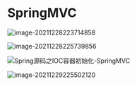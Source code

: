 # SpringMVC

![image-20211228223714858](https://new-blog-1251602255.cos.ap-shanghai.myqcloud.com/img/image-20211228223714858.png)

![image-20211228225739856](https://new-blog-1251602255.cos.ap-shanghai.myqcloud.com/img/image-20211228225739856.png)

![Spring源码之IOC容器初始化-SpringMVC](https://new-blog-1251602255.cos.ap-shanghai.myqcloud.com/img/Spring%E6%BA%90%E7%A0%81%E4%B9%8BIOC%E5%AE%B9%E5%99%A8%E5%88%9D%E5%A7%8B%E5%8C%96-SpringMVC.png)

![image-20211229225502120](https://new-blog-1251602255.cos.ap-shanghai.myqcloud.com/img/image-20211229225502120.png)